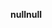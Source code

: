 <span data-ttu-id="6db2c-101">**null**</span><span class="sxs-lookup"><span data-stu-id="6db2c-101">**null**</span></span>